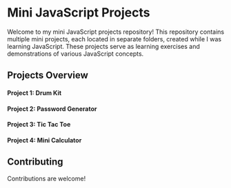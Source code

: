 # Mini JavaScript Projects

Welcome to my mini JavaScript projects repository! This repository contains multiple mini projects, each located in separate folders, created while I was learning JavaScript. These projects serve as learning exercises and demonstrations of various JavaScript concepts.

## Projects Overview

 #### Project 1: Drum Kit
 #### Project 2: Password Generator
 #### Project 3: Tic Tac Toe
 #### Project 4: Mini Calculator
## Contributing

Contributions are welcome!
